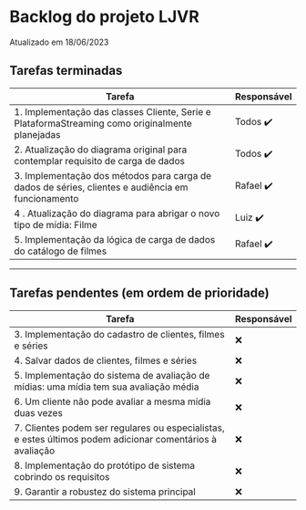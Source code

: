 # Backlog do projeto LJVR
Atualizado em 18/06/2023

## Tarefas terminadas

| Tarefa      | Responsável |
| ----------- | ----------- |
| 1. Implementação das classes Cliente, Serie e PlataformaStreaming como originalmente planejadas      | Todos  ✔️     |
| 2. Atualização do diagrama original para contemplar requisito de carga de dados   | Todos ✔️       |
| 3. Implementação dos métodos para carga de dados de séries, clientes e audiência em funcionamento      | Rafael ✔️     |
| 4 . Atualização do diagrama para abrigar o novo tipo de mídia: Filme   | Luiz ✔️     |
| 5. Implementação da lógica de carga de dados do catálogo de filmes |  Rafael ✔️ | 

----

## Tarefas pendentes (em ordem de prioridade)

| Tarefa      | Responsável |
| ----------- | ----------- |
| 3. Implementação do cadastro de clientes, filmes e séries |  ❌ | 
| 4. Salvar dados de clientes, filmes e séries |  ❌ | 
| 5. Implementação do sistema de avaliação de mídias: uma mídia tem sua avaliação média |  ❌ | 
| 6. Um cliente não pode avaliar a mesma mídia duas vezes |  ❌ | 
| 7. Clientes podem ser regulares ou especialistas, e estes últimos podem adicionar comentários à avaliação |  ❌ | 
| 8. Implementação do protótipo de sistema cobrindo os requisitos |  ❌ | 
| 9. Garantir a robustez do sistema principal |  ❌ | 

<!-- icons ➕➖ ✔️ ❌-->
